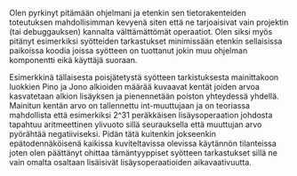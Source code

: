 Olen pyrkinyt pitämään ohjelmani ja etenkin sen tietorakenteiden toteutuksen
mahdollisimman kevyenä siten että ne tarjoaisivat vain projektin (tai 
debuggauksen) kannalta välttämättömät operaatiot. Olen siksi myös pitänyt
esimerkiksi syötteiden tarkastukset minimissään etenkin sellaisissa paikoissa
koodia joissa syötteen on tuottanut jokin muu ohjelman komponentti eikä käyttäjä
suoraan.

Esimerkkinä tällaisesta poisjätetystä syötteen tarkistuksesta
mainittakoon luokkien Pino ja Jono alkioiden määrää kuvaavat kentät joiden arvoa
kasvatetaan alkion lisäyksen ja pienennetään poiston yhteydessä yhdellä. Mainitun
kentän arvo on tallennettu int-muuttujaan ja on teoriassa mahdollista että
esimerkiksi 2^31 peräkkäisen lisäysoperaation johdosta tapahtuu aritmeettinen
ylivuoto sillä seurauksella että muuttujan arvo pyörähtää negatiiviseksi. Pidän
tätä kuitenkin jokseenkin epätodennäköisenä kaikissa kuviteltavissa olevissa
käytännön tilanteissa joten olen päättänyt ohittaa tämäntyyppiset syötteen
tarkastukset sillä ne vain omalta osaltaan lisäisivät lisäysoperaatioiden
aikavaativuutta.



